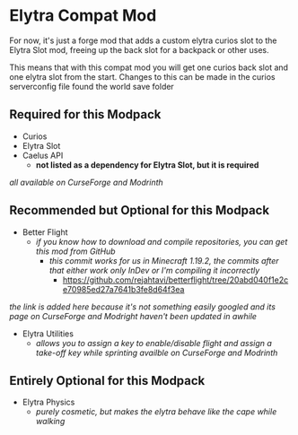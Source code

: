 # Elytra Compat Mod

For now, it's just a forge mod that adds a custom elytra curios slot to the Elytra Slot mod, freeing up the back slot for a backpack or other uses.

This means that with this compat mod you will get one curios back slot and one elytra slot from the start. 
Changes to this can be made in the curios serverconfig file found the world save folder  

## Required for this Modpack

- Curios
- Elytra Slot
- Caelus API
  - **not listed as a dependency for Elytra Slot, but it is required**

_all available on CurseForge and Modrinth_

## Recommended but Optional for this Modpack

- Better Flight
  - _if you know how to download and compile repositories, you can get this mod from GitHub_
    - _this commit works for us in Minecraft 1.19.2, the commits after that either work only InDev or I'm compiling it incorrectly_
      - https://github.com/rejahtavi/betterflight/tree/20abd040f1e2ce70985ed27a7641b3fe8d64f3ea
 
_the link is added here because it's not something easily googled and its page on CurseForge and Modright haven't been updated in awhile_

- Elytra Utilities
  - _allows you to assign a key to enable/disable flight and assign a take-off key while sprinting_
_availble on CurseForge and Modrinth_

## Entirely Optional for this Modpack

- Elytra Physics
  - _purely cosmetic, but makes the elytra behave like the cape while walking_